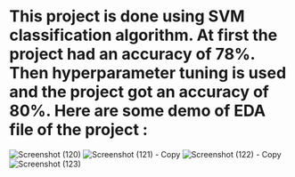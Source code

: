 # This project is done using SVM classification algorithm. At first the project had an accuracy of 78%. Then hyperparameter tuning is used and the project got an accuracy of 80%. Here are some demo of EDA file of the project :
![Screenshot (120)](https://github.com/SpandanBandhu/Credit_Card_Fraud_Detection/assets/96427941/d5797584-e644-41ba-9e3a-3284b27626b1)
![Screenshot (121) - Copy](https://github.com/SpandanBandhu/Credit_Card_Fraud_Detection/assets/96427941/ad6ed5d1-e8e3-466b-a6af-496e235908a1)
![Screenshot (122) - Copy](https://github.com/SpandanBandhu/Credit_Card_Fraud_Detection/assets/96427941/8b3af788-8a8d-49c7-81da-f916fbaa7057)
![Screenshot (123)](https://github.com/SpandanBandhu/Credit_Card_Fraud_Detection/assets/96427941/9398f017-a14f-421d-be5c-389fb782e787)
